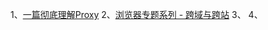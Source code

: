 1、[一篇彻底理解Proxy](https://juejin.cn/post/6975858843729264653)
2、[浏览器专题系列 - 跨域与跨站](https://juejin.cn/post/6926731819903631368)
3、
4、




